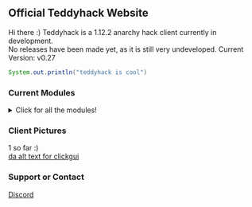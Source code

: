 ## Official Teddyhack Website

Hi there :) Teddyhack is a 1.12.2 anarchy hack client currently in development. <br>
No releases have been made yet, as it is still very undeveloped.
Current Version: v0.27

```java
System.out.println("teddyhack is cool")
```

### Current Modules
<details>
  <summary>Click for all the modules!</summary>
    - AutoArmor <br>
    - AutoTotem <br>
    - BowSpam <br>
    - KillAura <br>
    - ServerBackdoor <br>
    - FullBright <br>
    - AutoSuicide <br>
    - NoFall <br>
    - ChatNotifier <br>
    - ChatSuffix <br>
    - Watermark <br>
    - ArrayList <br>
    - ChatFont <br>
    - ClickGUI <br>
    - Coords <br>
    - TabGUI <br>
    - Hud <br>
    - Sprint <br>
    - Step <br>
    - Fly <br>
</details>  

### Client Pictures
1 so far :) <br>
[da alt text for clickgui](https://cdn.discordapp.com/attachments/818146912758399039/820032577116962906/unknown.png)

### Support or Contact

[Discord](https://discord.gg/X2BmAqW8ry)

